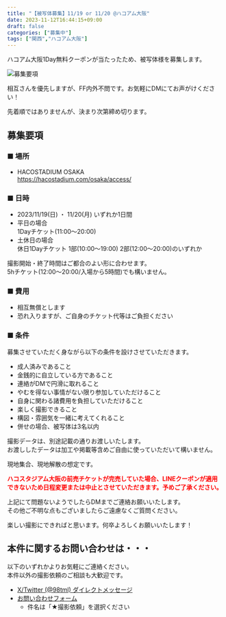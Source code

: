 ```yaml
---
title: "【被写体募集】11/19 or 11/20 @ハコアム大阪"
date: 2023-11-12T16:44:15+09:00
draft: false
categories: ["募集中"]
tags: ["関西","ハコアム大阪"]
---
```


ハコアム大阪1Day無料クーポンが当たったため、被写体様を募集します。

![募集要項](/posts/2023/111201/osaka.png)

相互さんを優先しますが、FF内外不問です。お気軽にDMにてお声がけください！

先着順ではありませんが、決まり次第締め切ります。

## 募集要項

### ■ 場所

* HACOSTADIUM OSAKA  
https://hacostadium.com/osaka/access/

### ■ 日時

* 2023/11/19(日) ・ 11/20(月) いずれか1日間
* 平日の場合  
1Dayチケット(11:00～20:00) 
* 土休日の場合  
休日1Dayチケット 1部(10:00〜19:00) 2部(12:00〜20:00)のいずれか

撮影開始・終了時間はご都合のよい形に合わせます。  
5hチケット(12:00〜20:00/入場から5時間)でも構いません。

### ■ 費用

* 相互無償とします
* 恐れ入りますが、ご自身のチケット代等はご負担ください

### ■ 条件

募集させていただく身ながら以下の条件を設けさせていただきます。

* 成人済みであること
* 金銭的に自立している方であること
* 連絡がDMで円滑に取れること
* やむを得ない事情がない限り参加していただけること
* 自身に関わる諸費用を負担していただけること
* 楽しく撮影できること
* 構図・雰囲気を一緒に考えてくれること
* 併せの場合、被写体は3名以内

撮影データは、別途記載の通りお渡しいたします。  
お渡ししたデータは加工や掲載等含めご自由に使っていただいて構いません。

現地集合、現地解散の想定です。

<span style="color:red; font-weight:bold">
ハコスタジアム大阪の前売チケットが完売していた場合、LINEクーポンが適用できないため日程変更または中止とさせていただきます。予めご了承ください。
</span>

上記にて問題ないようでしたらDMまでご連絡お願いいたします。  
その他ご不明な点もございましたらご遠慮なくご質問ください。

楽しい撮影にできればと思います。何卒よろしくお願いいたします！

## 本件に関するお問い合わせは・・・

以下のいずれかよりお気軽にご連絡ください。  
本件以外の撮影依頼のご相談も大歓迎です。

* [X/Twitter (@98tml) ダイレクトメッセージ](https://twitter.com/98tml/)
* [お問い合わせフォーム](https://t98.info/contact/) 
    * 件名は「★撮影依頼」を選択ください